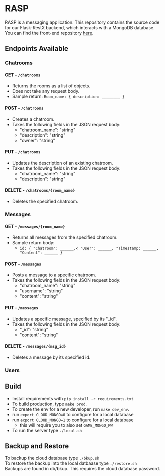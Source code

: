# RASP
RASP is a messaging application. This repository contains the source code for our Flask-RestX backend, which interacts with a MongoDB database. You can find the front-end repository [here](https://github.com/abeeds/RASP_Front_End).

## Endpoints Available
### Chatrooms
#### GET - `/chatrooms`
- Returns the rooms as a list of objects.
- Does not take any request body.
- Sample return: `Room_name: { description: ________ }`

#### POST - `/chatrooms`
- Creates a chatroom.
- Takes the following fields in the JSON request body:
  - "chatroom_name": "string"
  - "description": "string"
  - "owner": "string"

#### PUT - `/chatrooms`
- Updates the description of an existing chatroom.
- Takes the following fields in the JSON request body:
  - "chatroom_name": "string"
  - "description": "string"

#### DELETE - `/chatrooms/{room_name}`
- Deletes the specified chatroom.

### Messages
#### GET - `/messages/{room_name}`
- Returns all messages from the specified chatroom.
- Sample return body:
  -  `id: {
"Chatroom": ______,<
"User": ______,
"Timestamp: ______,
"Content": ______
}`

#### POST - `/messages`
- Posts a message to a specific chatroom.
- Takes the following fields in the JSON request body:
  - "chatroom_name": "string"
  - "username": "string"
  - "content": "string"

#### PUT - `/messages`
- Updates a specific message, specified by its "_id".
- Takes the following fields in the JSON request body:
  - "_id": "string"
  - "content": "string"

#### DELETE - `/messages/{msg_id}`
- Deletes a message by its specified id.

### Users

## Build
- Install requirements with `pip install -r requirements.txt`
- To build production, type `make prod`.
- To create the env for a new developer, run `make dev_env`.
- run `export CLOUD_MONGO=0` to configure for a local database
- run `export CLOUD_MONGO=1` to configure for a local database
  - this will require you to also set `GAME_MONGO_PW`
- To run the server type `./local.sh`

## Backup and Restore
To backup the cloud database type `./bkup.sh` <br>
To restore the backup into the local datbaase type `./restore.sh` <br>
Backups are found in db/bkup. This requires the cloud database password.

